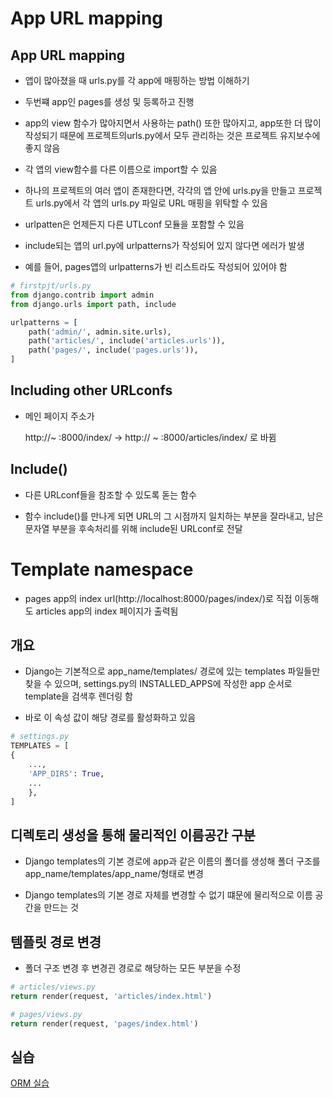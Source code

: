 # App URL mapping

## App URL mapping

- 앱이 많아졌을 때 urls.py를 각 app에 매핑하는 방법 이해하기

- 두번쨰 app인 pages를 생성 및 등록하고 진행

- app의 view 함수가 많아지면서 사용하는 path() 또한 많아지고, app또한 더 많이 작성되기 때문에 프로젝트의urls.py에서 모두 관리하는 것은 프로젝트 유지보수에 좋지 않음

- 각 앱의 view함수를 다른 이름으로 import할 수 있음

- 하나의 프로젝트의 여러 앱이 존재한다면, 각각의 앱 안에 urls.py을 만들고 프로젝트 urls.py에서 각 앱의 urls.py 파일로 URL 매핑을 위탁할 수 있음

- urlpatten은 언제든지 다른 UTLconf 모듈을 포함할 수 있음

- include되는 앱의 url.py에 urlpatterns가 작성되어 있지 않다면 에러가 발생

- 예를 들어, pages앱의 urlpatterns가 빈 리스트라도 작성되어 있어야 함

```python
# firstpjt/urls.py
from django.contrib import admin
from django.urls import path, include

urlpatterns = [
    path('admin/', admin.site.urls),
    path('articles/', include('articles.urls')),
    path('pages/', include('pages.urls')),
]
```

## Including other URLconfs

- 메인 페이지 주소가
  
  http://~ :8000/index/ -> http:// ~ :8000/articles/index/ 로 바뀜

## Include()

- 다른 URLconf들을 참조할 수 있도록 돋는 함수

- 함수 include()를 만나게 되면 URL의 그 시점까지 일치하는 부분을 잘라내고, 남은 문자열 부분을 후속처리를 위해 include된 URLconf로 전달

# Template namespace

- pages app의 index url(http://localhost:8000/pages/index/)로 직접 이동해도 articles app의 index 페이지가 출력됨

## 개요

- Django는 기본적으로 app_name/templates/ 경로에 있는 templates 파일들만 찾을 수 있으며, settings.py의 INSTALLED_APPS에 작성한 app 순서로 template을 검색후 렌더링 함

- 바로 이 속성 값이 해당 경로를 활성화하고 있음

```python
# settings.py
TEMPLATES = [
{
    ...,
    'APP_DIRS': True,    
    ...
    },
]
```

## 디렉토리 생성을 통해 물리적인 이름공간 구분

- Django templates의 기본 경로에 app과 같은 이름의 폴더를 생성해 폴더 구조를 app_name/templates/app_name/형태로 변경

- Django templates의 기본 경로 자체를 변경할 수 없기 떄문에 물리적으로 이름 공간을 만드는 것

## 템플릿 경로 변경

- 폴더 구조 변경 후 변경괸 경로로 해당하는 모든 부분을 수정

```python
# articles/views.py
return render(request, 'articles/index.html')
```

```python
# pages/views.py
return render(request, 'pages/index.html')
```

## 실습

[ORM 실습](./실습/day_4/day_4.md)
